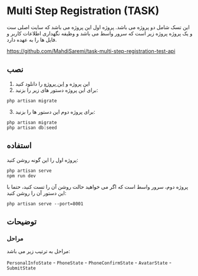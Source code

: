 # Multi Step Registration (TASK)

این تسک شامل دو پروژه می باشد. پروژه اول این پروژه می باشد که سایت اصلی ست
و یک پروژه پروژه زیر است که سرور واسط می باشد و وظیفه نگهداری اطلاعات کاربر
و فایل ها را به عهده دارد.

https://github.com/MahdiSaremi/task-multi-step-registration-test-api

## نصب

1. این پروژه و [این پروژه](https://github.com/MahdiSaremi/task-multi-step-registration-test-api) را دانلود کنید
2. برای این پروژه دستور های زیر را بزنید:
```shell
php artisan migrate
```
3. برای پروژه دوم این دستور ها را بزنید:
```shell
php artisan migrate
php artisan db:seed
```

## استفاده

پروژه اول را این گونه روشن کنید:

```shell
php artisan serve
npm run dev
```

پروژه دوم، سرور واسط است که اگر می خواهید حالت روشن آن را تست کنید، حتما با
این دستور آن را روشن کنید:
```shell
php artisan serve --port=8001
```


## توضیحات

### مراحل
مراحل به ترتیب زیر می باشد:

`PersonalInfoState` - `PhoneState` - `PhoneConfirmState` -
`AvatarState` - `SubmitState`
